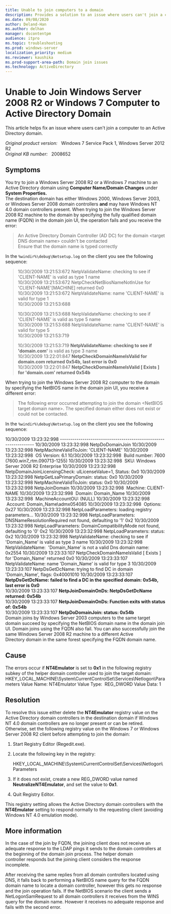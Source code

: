 ```yaml
---
title: Unable to join computers to a domain
description: Provides a solution to an issue where users can't join a computer to an Active Directory domain.
ms.date: 09/08/2020
author: Deland-Han
ms.author: delhan
manager: dscontentpm
audience: itpro
ms.topic: troubleshooting
ms.prod: windows-server
localization_priority: medium
ms.reviewer: kaushika
ms.prod-support-area-path: Domain join issues
ms.technology: ActiveDirectory
---
```

# Unable to Join Windows Server 2008 R2 or Windows 7 Computer to Active Directory Domain

This article helps fix an issue where users can't join a computer to an Active Directory domain.

_Original product version:_ &nbsp; Windows 7 Service Pack 1, Windows Server 2012 R2  
_Original KB number:_ &nbsp; 2008652

## Symptoms

You try to join a Windows Server 2008 R2 or a Windows 7 machine to an Active Directory domain using **Computer Name/Domain Changes** under **System Properties.**  
The destination domain has either Windows 2000, Windows Server 2003, or Windows Server 2008 domain controllers **and** may have Windows NT 4.0 domain controllers present.
When trying to join the Windows Server 2008 R2 machine to the domain by specifying the fully qualified domain name (FQDN) in the domain join UI, the operation fails and you receive the error:

> An Active Directory Domain Controller (AD DC) for the domain \<target DNS domain name> couldn't be contacted  
> Ensure that the domain name is typed correctly

In the `%windir%\debug\Netsetup.log` on the client you see the following sequence:

> 10/30/2009 13:21:53:672 NetpValidateName: checking to see if 'CLIENT-NAME' is valid as type 1 name  
> 10/30/2009 13:21:53:672 NetpCheckNetBiosNameNotInUse for 'CLIENT-NAME'[MACHINE] returned 0x0  
> 10/30/2009 13:21:53:672 NetpValidateName: name 'CLIENT-NAME' is valid for type 1  
> 10/30/2009 13:21:53:688  
>
> 10/30/2009 13:21:53:688 NetpValidateName: checking to see if 'CLIENT-NAME' is valid as type 5 name  
> 10/30/2009 13:21:53:688 NetpValidateName: name 'CLIENT-NAME' is valid for type 5  
> 10/30/2009 13:21:53:719  
>
> 10/30/2009 13:21:53:719 **NetpValidateName: checking to see if 'domain.com'** is valid as type 3 name  
> 10/30/2009 13:22:01:847 **NetpCheckDomainNameIsValid for domain.com returned 0x54b, last error is 0x0**  
> 10/30/2009 13:22:01:847 **NetpCheckDomainNameIsValid [ Exists ] for 'domain.com' returned 0x54b**  

When trying to join the Windows Server 2008 R2 computer to the domain by specifying the NetBIOS name in the domain join UI, you receive a different error:

> The following error occurred attempting to join the domain \<NetBIOS target domain name>. The specified domain either does not exist or could not be contacted.

In the `%windir%\debug\Netsetup.log` on the client you see the following sequence:

10/30/2009 13:23:32:998 -----------------------------------------------------------------
10/30/2009 13:23:32:998 NetpDoDomainJoin
10/30/2009 13:23:32:998 NetpMachineValidToJoin: 'CLIENT-NAME'
10/30/2009 13:23:32:998  OS Version: 6.1
10/30/2009 13:23:32:998  Build number: 7600 (7600.win7_rtm.090713-1255)
10/30/2009 13:23:32:998  SKU: Windows Server 2008 R2 Enterprise
10/30/2009 13:23:32:998 NetpDomainJoinLicensingCheck: ulLicenseValue=1, Status: 0x0
10/30/2009 13:23:32:998 NetpGetLsaPrimaryDomain: status: 0x0
10/30/2009 13:23:32:998 NetpMachineValidToJoin: status: 0x0
10/30/2009 13:23:32:998 NetpJoinDomain
10/30/2009 13:23:32:998  Machine: CLIENT-NAME
10/30/2009 13:23:32:998  Domain: Domain_Name
10/30/2009 13:23:32:998  MachineAccountOU: (NULL)
10/30/2009 13:23:32:998  Account: Domain_Name\admx054085
10/30/2009 13:23:32:998  Options: 0x27
10/30/2009 13:23:32:998 NetpLoadParameters: loading registry parameters...
10/30/2009 13:23:32:998 NetpLoadParameters: DNSNameResolutionRequired not found, defaulting to '1' 0x2
10/30/2009 13:23:32:998 NetpLoadParameters: DomainCompatibilityMode not found, defaulting to '0' 0x2
10/30/2009 13:23:32:998 NetpLoadParameters: status: 0x2
10/30/2009 13:23:32:998 NetpValidateName: checking to see if 'Domain_Name' is valid as type 3 name
10/30/2009 13:23:32:998 NetpValidateName:  'Domain_Name' is not a valid Dns domain name: 0x2554
10/30/2009 13:23:33:107 NetpCheckDomainNameIsValid [ Exists ] for 'Domain_Name' returned 0x0
10/30/2009 13:23:33:107 NetpValidateName: name 'Domain_Name' is valid for type 3
10/30/2009 13:23:33:107 NetpDsGetDcName: trying to find DC in domain 'Domain_Name', flags: 0x40001010
10/30/2009 13:23:33:107 **NetpDsGetDcName: failed to find a DC in the specified domain: 0x54b, last error is 0x0**  
10/30/2009 13:23:33:107 **NetpJoinDomainOnDs: NetpDsGetDcName returned: 0x54b**  
10/30/2009 13:23:33:107 **NetpJoinDomainOnDs: Function exits with status of: 0x54b**  
10/30/2009 13:23:33:107 **NetpDoDomainJoin: status: 0x54b**  
Domain joins by Windows Server 2003 computers to the same target domain succeed by specifying the NetBIOS domain name in the domain join UI. Domain joins using the FQDN also fail.
You can also successfully join the same Windows Server 2008 R2 machine to a different Active Directory domain in the same forest specifying the FQDN domain name.

## Cause

The errors occur if **NT4Emulator** is set to **0x1** in the following registry subkey of the helper domain controller used to join the target domain:
HKEY_LOCAL_MACHINE\System\CurrentControlSet\Services\Netlogon\Parameters
Value Name: NT4Emulator
Value Type:  REG_DWORD
Value Data: 1

## Resolution

To resolve this issue either delete the **NT4Emulator** registry value on the Active Directory domain controllers in the destination domain if Windows NT 4.0 domain controllers are no longer present or can be retired. Otherwise, set the following registry value on the Windows 7 or Windows Server 2008 R2 client before attempting to join the domain:

1. Start Registry Editor (Regedit.exe). 

2. Locate the following key in the registry:

    HKEY_LOCAL_MACHINE\System\CurrentControlSet\Services\Netlogon\Parameters

3. If it does not exist, create a new REG_DWORD value named **NeutralizeNT4Emulator**, and set the value to **0x1**.

4. Quit Registry Editor. 

This registry setting allows the Active Directory domain controllers with the **NT4Emulator** setting to respond normally to the requesting client (avoiding Windows NT 4.0 emulation mode).

## More information

In the case of the join by FQDN, the joining client does not receive an adequate response to the LDAP pings it sends to the domain controllers at the beginning of the domain join process. The helper domain controller responds but the joining client considers the response incomplete.

After receiving the same replies from all domain controllers located using DNS, it falls back to performing a NetBIOS name query for the FQDN domain name to locate a domain controller, however this gets no response and the join operation fails.
If the NetBIOS scenario the client sends a NetLogonSamRequest to all domain controllers it receives from the WINS query for the domain name. However it receives no adequate response and fails with the second error.
